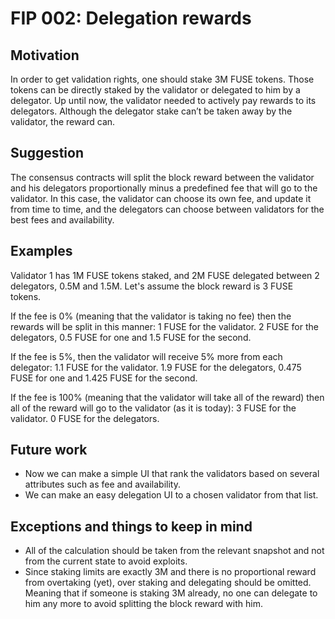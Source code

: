 # FIP 002: Delegation rewards

## Motivation
In order to get validation rights, one should stake 3M FUSE tokens. Those tokens can be directly staked by the validator or delegated to him by a delegator. Up until now, the validator needed to actively pay rewards to its delegators. Although the delegator stake can’t be taken away by the validator, the reward can.

## Suggestion
The consensus contracts will split the block reward between the validator and his delegators proportionally minus a predefined fee that will go to the validator. In this case, the validator can choose its own fee, and update it from time to time, and the delegators can choose between validators for the best fees and availability.

## Examples
Validator 1 has 1M FUSE tokens staked, and 2M FUSE delegated between 2 delegators, 0.5M and 1.5M.
Let's assume the block reward is 3 FUSE tokens.

If the fee is 0% (meaning that the validator is taking no fee) then the rewards will be split in this manner:
1 FUSE for the validator.
2 FUSE for the delegators, 0.5 FUSE for one and 1.5 FUSE for the second.

If the fee is 5%, then the validator will receive 5% more from each delegator:
1.1 FUSE for the validator.
1.9 FUSE for the delegators, 0.475 FUSE for one and 1.425 FUSE for the second.

If the fee is 100% (meaning that the validator will take all of the reward) then all of the reward will go to the validator (as it is today):
3 FUSE for the validator.
0 FUSE for the delegators.

## Future work
* Now we can make a simple UI that rank the validators based on several attributes such as fee and availability.
* We can make an easy delegation UI to a chosen validator from that list.

## Exceptions and things to keep in mind
* All of the calculation should be taken from the relevant snapshot and not from the current state to avoid exploits.
* Since staking limits are exactly 3M and there is no proportional reward from overtaking (yet), over staking and delegating should be omitted. Meaning that if someone is staking 3M already, no one can delegate to him any more to avoid splitting the block reward with him.

